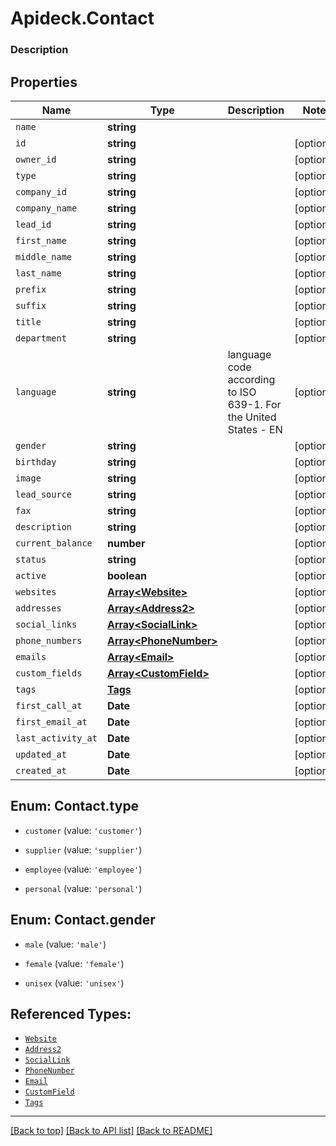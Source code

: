 # Apideck.Contact

### Description

## Properties
Name | Type | Description | Notes
------------ | ------------- | ------------- | -------------
`name` | **string** |  | 
`id` | **string** |  | [optional] 
`owner_id` | **string** |  | [optional] 
`type` | **string** |  | [optional] 
`company_id` | **string** |  | [optional] 
`company_name` | **string** |  | [optional] 
`lead_id` | **string** |  | [optional] 
`first_name` | **string** |  | [optional] 
`middle_name` | **string** |  | [optional] 
`last_name` | **string** |  | [optional] 
`prefix` | **string** |  | [optional] 
`suffix` | **string** |  | [optional] 
`title` | **string** |  | [optional] 
`department` | **string** |  | [optional] 
`language` | **string** | language code according to ISO 639-1. For the United States - EN | [optional] 
`gender` | **string** |  | [optional] 
`birthday` | **string** |  | [optional] 
`image` | **string** |  | [optional] 
`lead_source` | **string** |  | [optional] 
`fax` | **string** |  | [optional] 
`description` | **string** |  | [optional] 
`current_balance` | **number** |  | [optional] 
`status` | **string** |  | [optional] 
`active` | **boolean** |  | [optional] 
`websites` | [**Array&lt;Website&gt;**](Website.md) |  | [optional] 
`addresses` | [**Array&lt;Address2&gt;**](Address2.md) |  | [optional] 
`social_links` | [**Array&lt;SocialLink&gt;**](SocialLink.md) |  | [optional] 
`phone_numbers` | [**Array&lt;PhoneNumber&gt;**](PhoneNumber.md) |  | [optional] 
`emails` | [**Array&lt;Email&gt;**](Email.md) |  | [optional] 
`custom_fields` | [**Array&lt;CustomField&gt;**](CustomField.md) |  | [optional] 
`tags` | [**Tags**](Tags.md) |  | [optional] 
`first_call_at` | **Date** |  | [optional] 
`first_email_at` | **Date** |  | [optional] 
`last_activity_at` | **Date** |  | [optional] 
`updated_at` | **Date** |  | [optional] 
`created_at` | **Date** |  | [optional] 





<a name="ContactType"></a>
## Enum: Contact.type


* `customer` (value: `'customer'`)

* `supplier` (value: `'supplier'`)

* `employee` (value: `'employee'`)

* `personal` (value: `'personal'`)




<a name="ContactGender"></a>
## Enum: Contact.gender


* `male` (value: `'male'`)

* `female` (value: `'female'`)

* `unisex` (value: `'unisex'`)




## Referenced Types:
























* [`Website`](Website.md)
* [`Address2`](Address2.md)
* [`SocialLink`](SocialLink.md)
* [`PhoneNumber`](PhoneNumber.md)
* [`Email`](Email.md)
* [`CustomField`](CustomField.md)
* [`Tags`](Tags.md)






---

[[Back to top]](#) [[Back to API list]](../../../../README.md#documentation-for-api-endpoints) [[Back to README]](../../../../README.md)



